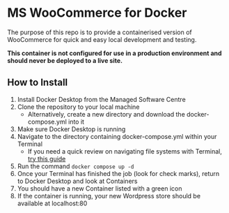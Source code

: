 # MS WooCommerce for Docker

The purpose of this repo is to provide a containerised version of WooCommerce for quick and easy local development and testing.

**This container is not configured for use in a production environment and should never be deployed to a live site.**

## How to Install
1. Install Docker Desktop from the Managed Software Centre
2. Clone the repository to your local machine
    - Alternatively, create a new directory and download the docker-compose.yml into it
3. Make sure Docker Desktop is running
4. Navigate to the directory containing docker-compose.yml within your Terminal
    - If you need a quick review on navigating file systems with Terminal, [try this guide](https://terminalcheatsheet.com/guides/navigate-terminal#navigating-folders)
5. Run the command `docker compose up -d`
6. Once your Terminal has finished the job (look for check marks), return to Docker Desktop and look at Containers
7. You should have a new Container listed with a green icon
8. If the container is running, your new Wordpress store should be available at localhost:80


